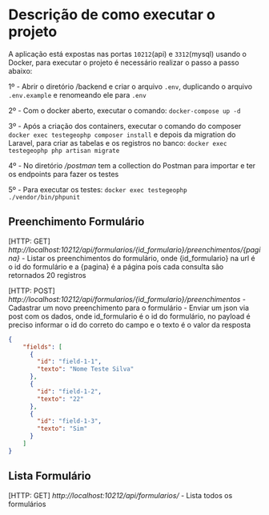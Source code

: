 # Descrição de como executar o projeto

A aplicação está expostas nas portas `10212`(api) e `3312`(mysql) usando o Docker, para executar o projeto é necessário realizar o passo a passo abaixo:

1º - Abrir o diretório /backend e criar o arquivo `.env`, duplicando o arquivo `.env.example` e renomeando ele para `.env`

2º - Com o docker aberto, executar o comando: `docker-compose up -d`

3º - Após a criação dos containers, executar o comando do composer `docker exec testegeophp composer install` e depois da migration do Laravel, para criar as tabelas e os registros no banco: `docker exec testegeophp php artisan migrate`

4º - No diretório */postman* tem a collection do Postman para importar e ter os endpoints para fazer os testes

5º - Para executar os testes: `docker exec testegeophp ./vendor/bin/phpunit`

## Preenchimento Formulário

[HTTP: GET] *http://localhost:10212/api/formularios/{id_formulario}/preenchimentos/{pagina}* - Listar os preenchimentos do formulário, onde {id_formulario} na url é o id do formulário e a {pagina} é a página pois cada consulta são retornados 20 registros

[HTTP: POST] *http://localhost:10212/api/formularios/{id_formulario}/preenchimentos* - Cadastrar um novo preenchimento para o formulário - Enviar um json via post com os dados, onde id_formulario é o id do formulário, no payload é preciso informar o id do correto do campo e o texto é o valor da resposta

```json
{
    "fields": [
      {
        "id": "field-1-1", 
        "texto": "Nome Teste Silva"
      },
      {
        "id": "field-1-2",
        "texto": "22"
      },
      {
        "id": "field-1-3",
        "texto": "Sim"
      }
    ]
}
```

## Lista Formulário

[HTTP: GET] *http://localhost:10212/api/formularios/* - Lista todos os formulários